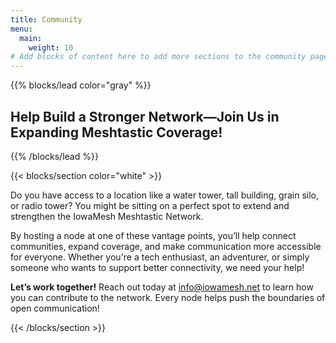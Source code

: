 ```yaml
---
title: Community
menu:
  main:
    weight: 10
# Add blocks of content here to add more sections to the community page
---
```


{{% blocks/lead color="gray" %}}
<h2>Help Build a Stronger Network—Join Us in Expanding Meshtastic Coverage!</h2>
{{% /blocks/lead %}}

{{< blocks/section color="white" >}}
<p>Do you have access to a location like a water tower, tall building, grain silo, or radio tower? You might be sitting on a perfect spot to extend and strengthen the IowaMesh Meshtastic Network.</p>

<p>By hosting a node at one of these vantage points, you’ll help connect communities, expand coverage, and make communication more accessible for everyone. Whether you're a tech enthusiast, an adventurer, or simply someone who wants to support better connectivity, we need your help!</p>

<p><strong>Let’s work together!</strong> Reach out today at <a href="mailto:info@iowamesh.net">info@iowamesh.net</a> to learn how you can contribute to the network. Every node helps push the boundaries of open communication!</p>
{{< /blocks/section >}}
